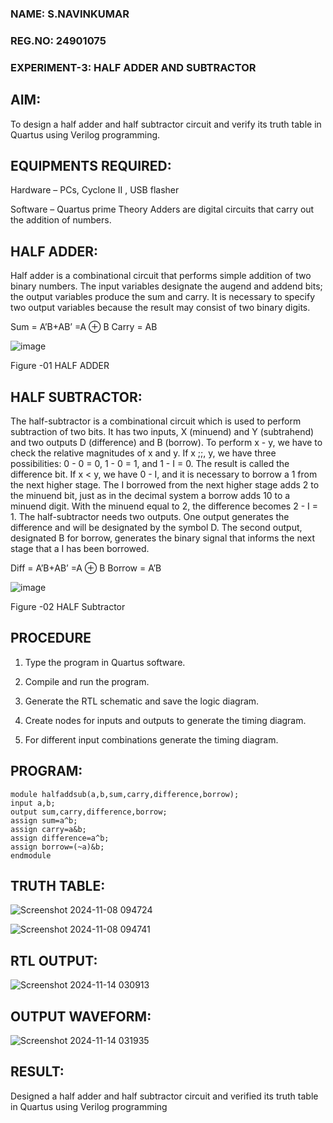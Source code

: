 ### NAME: S.NAVINKUMAR
### REG.NO: 24901075
### EXPERIMENT-3: HALF ADDER AND SUBTRACTOR

## AIM:
To design a half adder and half subtractor circuit and verify its truth table in Quartus using Verilog programming.

## EQUIPMENTS REQUIRED:
Hardware – PCs, Cyclone II , USB flasher 

Software – Quartus prime Theory Adders are digital circuits that carry out the addition of numbers.

## HALF ADDER:

Half adder is a combinational circuit that performs simple addition of two binary numbers. The input variables designate the augend and addend bits; the output variables produce the sum and carry. It is necessary to specify two output variables because the result may consist of two binary digits.

Sum = A’B+AB’ =A ⊕ B Carry = AB

![image](https://github.com/naavaneetha/HALF_ADDER_SUBTRACTOR/assets/154305477/bd4a0b2c-cdbc-4184-ab08-81578f121e1f)

Figure -01 HALF ADDER

## HALF SUBTRACTOR:

The half-subtractor is a combinational circuit which is used to perform subtraction of two bits. It has two inputs, X (minuend) and Y (subtrahend) and two outputs D (difference) and B (borrow). To perform x - y, we have to check the relative magnitudes of x and y. If x ;;, y, we have three possibilities: 0 - 0 = 0, 1 - 0 = 1, and 1 - I = 0. The result is called the difference bit. If x < y, we have 0 - I, and it is necessary to borrow a 1 from the next higher stage. The I borrowed from the next higher stage adds 2 to the minuend bit, just as in the decimal system a borrow adds 10 to a minuend digit. With the minuend equal to 2, the difference becomes 2 - I = 1. The half-subtractor needs two outputs. One output generates the difference and will be designated by the symbol D. The second output, designated B for borrow, generates the binary signal that informs the next stage that a I has been borrowed. 

Diff = A’B+AB’ =A ⊕ B
Borrow = A’B

 ![image](https://github.com/naavaneetha/HALF_ADDER_SUBTRACTOR/assets/154305477/d76b099c-513f-4e7c-843a-e2fd028a531a)

Figure -02 HALF Subtractor

## PROCEDURE

1.	Type the program in Quartus software.

2.	Compile and run the program.

3.	Generate the RTL schematic and save the logic diagram.

4.	Create nodes for inputs and outputs to generate the timing diagram.

5.	For different input combinations generate the timing diagram.


## PROGRAM:
~~~~~~
module halfaddsub(a,b,sum,carry,difference,borrow);
input a,b;
output sum,carry,difference,borrow;
assign sum=a^b;
assign carry=a&b;
assign difference=a^b;
assign borrow=(~a)&b;
endmodule
~~~~~~

## TRUTH TABLE:

![Screenshot 2024-11-08 094724](https://github.com/user-attachments/assets/d24db141-d60d-4843-9ba3-7933affe38c6)

![Screenshot 2024-11-08 094741](https://github.com/user-attachments/assets/175de606-794f-44a2-b498-6fea2b2bd175)


## RTL OUTPUT:

![Screenshot 2024-11-14 030913](https://github.com/user-attachments/assets/2c46ef35-d1f4-4d18-b956-82b977a182c0)

## OUTPUT WAVEFORM:

![Screenshot 2024-11-14 031935](https://github.com/user-attachments/assets/7fdf9855-cc2e-45b2-9ece-dd6b1c62b87e)

## RESULT:

Designed a half adder and half subtractor circuit and verified its truth table in Quartus using Verilog programming
